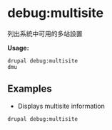 # debug:multisite
列出系統中可用的多站設置

**Usage:**
```
drupal debug:multisite
dmu
```

## Examples
* Displays multisite information
```
drupal debug:multisite
```
